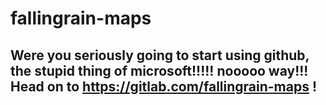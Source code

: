 # fallingrain-maps
## Were you seriously going to start using github, the stupid thing of microsoft!!!!! nooooo way!!! Head on to https://gitlab.com/fallingrain-maps   !
